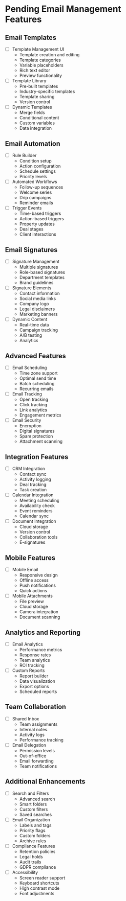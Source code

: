 # Pending Email Management Features

## Email Templates
- [ ] Template Management UI
  - Template creation and editing
  - Template categories
  - Variable placeholders
  - Rich text editor
  - Preview functionality
- [ ] Template Library
  - Pre-built templates
  - Industry-specific templates
  - Template sharing
  - Version control
- [ ] Dynamic Templates
  - Merge fields
  - Conditional content
  - Custom variables
  - Data integration

## Email Automation
- [ ] Rule Builder
  - Condition setup
  - Action configuration
  - Schedule settings
  - Priority levels
- [ ] Automated Workflows
  - Follow-up sequences
  - Welcome series
  - Drip campaigns
  - Reminder emails
- [ ] Trigger Events
  - Time-based triggers
  - Action-based triggers
  - Property updates
  - Deal stages
  - Client interactions

## Email Signatures
- [ ] Signature Management
  - Multiple signatures
  - Role-based signatures
  - Department templates
  - Brand guidelines
- [ ] Signature Elements
  - Contact information
  - Social media links
  - Company logo
  - Legal disclaimers
  - Marketing banners
- [ ] Dynamic Content
  - Real-time data
  - Campaign tracking
  - A/B testing
  - Analytics

## Advanced Features
- [ ] Email Scheduling
  - Time zone support
  - Optimal send time
  - Batch scheduling
  - Recurring emails
- [ ] Email Tracking
  - Open tracking
  - Click tracking
  - Link analytics
  - Engagement metrics
- [ ] Email Security
  - Encryption
  - Digital signatures
  - Spam protection
  - Attachment scanning

## Integration Features
- [ ] CRM Integration
  - Contact sync
  - Activity logging
  - Deal tracking
  - Task creation
- [ ] Calendar Integration
  - Meeting scheduling
  - Availability check
  - Event reminders
  - Calendar sync
- [ ] Document Integration
  - Cloud storage
  - Version control
  - Collaboration tools
  - E-signatures

## Mobile Features
- [ ] Mobile Email
  - Responsive design
  - Offline access
  - Push notifications
  - Quick actions
- [ ] Mobile Attachments
  - File preview
  - Cloud storage
  - Camera integration
  - Document scanning

## Analytics and Reporting
- [ ] Email Analytics
  - Performance metrics
  - Response rates
  - Team analytics
  - ROI tracking
- [ ] Custom Reports
  - Report builder
  - Data visualization
  - Export options
  - Scheduled reports

## Team Collaboration
- [ ] Shared Inbox
  - Team assignments
  - Internal notes
  - Activity logs
  - Performance tracking
- [ ] Email Delegation
  - Permission levels
  - Out-of-office
  - Email forwarding
  - Team notifications

## Additional Enhancements
- [ ] Search and Filters
  - Advanced search
  - Smart folders
  - Custom filters
  - Saved searches
- [ ] Email Organization
  - Labels and tags
  - Priority flags
  - Custom folders
  - Archive rules
- [ ] Compliance Features
  - Retention policies
  - Legal holds
  - Audit trails
  - GDPR compliance
- [ ] Accessibility
  - Screen reader support
  - Keyboard shortcuts
  - High contrast mode
  - Font adjustments

